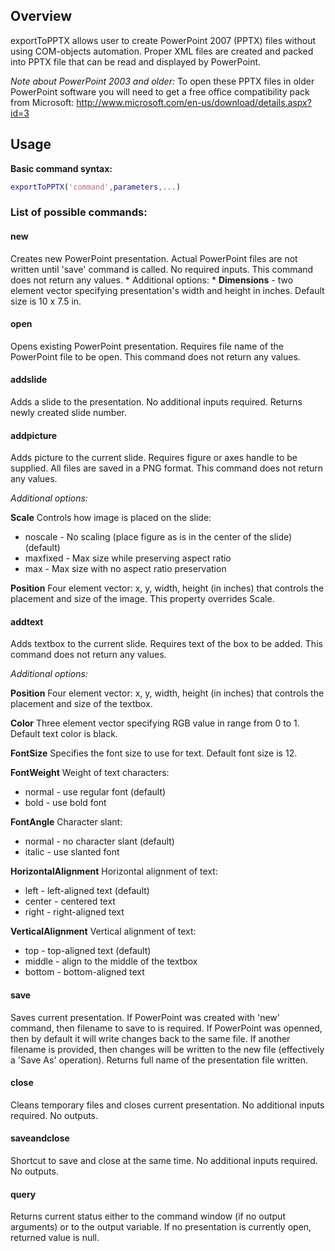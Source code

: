 ## Overview

exportToPPTX allows user to create PowerPoint 2007 (PPTX) files without using COM-objects automation. Proper XML files are created and packed into PPTX file that can be read and displayed by PowerPoint.

*Note about PowerPoint 2003 and older:*
To open these PPTX files in older PowerPoint software you will need to get a free office compatibility pack from Microsoft: http://www.microsoft.com/en-us/download/details.aspx?id=3

## Usage

**Basic command syntax:**
```matlab
exportToPPTX('command',parameters,...)
```
    
### List of possible commands:

#### new
Creates new PowerPoint presentation. Actual PowerPoint files are not written until 'save' command is called. No required inputs. This command does not return any values. 
    * Additional options:
        * **Dimensions** - two element vector specifying presentation's width and height in inches. Default size is 10 x 7.5 in.

#### open
Opens existing PowerPoint presentation. Requires file name of the PowerPoint file to be open. This command does not return any values.

#### addslide
Adds a slide to the presentation. No additional inputs required. Returns newly created slide number.

#### addpicture
Adds picture to the current slide. Requires figure or axes handle to be supplied. All files are saved in a PNG format. This command does not return any values.

*Additional options:*

**Scale**
Controls how image is placed on the slide:
* noscale - No scaling (place figure as is in the center of the slide) (default)
* maxfixed - Max size while preserving aspect ratio
* max - Max size with no aspect ratio preservation

**Position**
Four element vector: x, y, width, height (in inches) that controls the placement and size of the image. This property overrides Scale.

#### addtext
Adds textbox to the current slide. Requires text of the box to be added. This command does not return any values.

*Additional options:*

**Position**
Four element vector: x, y, width, height (in inches) that controls the placement and size of the textbox.

**Color**
Three element vector specifying RGB value in range from 0 to 1. Default text color is black.

**FontSize**
Specifies the font size to use for text. Default font size is 12.

**FontWeight**
Weight of text characters:
* normal - use regular font (default)
* bold - use bold font

**FontAngle**
Character slant:
* normal - no character slant (default)
* italic - use slanted font

**HorizontalAlignment**
Horizontal alignment of text:
* left - left-aligned text (default)
* center - centered text
* right - right-aligned text

**VerticalAlignment**
Vertical alignment of text:
* top - top-aligned text (default)
* middle - align to the middle of the textbox
* bottom - bottom-aligned text
        
#### save
Saves current presentation. If PowerPoint was created with 'new' command, then filename to save to is required. If PowerPoint was openned, then by default it will write changes back to the same file. If another filename is provided, then changes will be written to the new file (effectively a 'Save As' operation). Returns full name of the presentation file written.

#### close
Cleans temporary files and closes current presentation. No additional inputs required. No outputs.

#### saveandclose
Shortcut to save and close at the same time. No additional inputs required. No outputs.

#### query
Returns current status either to the command window (if no output arguments) or to the output variable. If no presentation is currently open, returned value is null.

